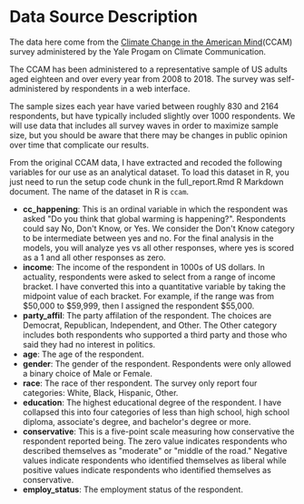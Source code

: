 # Data Source Description

The data here come from the [Climate Change in the American Mind](https://climatecommunication.yale.edu/visualizations-data/americans-climate-views/)(CCAM) survey administered by the Yale Progam on Climate Communication.

The CCAM has been administered to a representative sample of US adults aged eighteen and over every year from 2008 to 2018. The survey was self-administered by respondents in a web interface. 

The sample sizes each year have varied between roughly 830 and 2164 respondents, but have typically included slightly over 1000 respondents. We will use data that includes all survey waves in order to maximize sample size, but you should be aware that there may be changes in public opinion over time that complicate our results.

From the original CCAM data, I have extracted and recoded the following variables for our use as an analytical dataset. To load this dataset in R, you just need to run the setup code chunk in the full_report.Rmd R Markdown document. The name of the dataset in R is `ccam`.

* **cc_happening**: This is an ordinal variable in which the respondent was asked "Do you think that global warming is happening?". Respondents could say No, Don't Know, or Yes. We consider the Don't Know category to be intermediate between yes and no. For the final analysis in the models, you will analyze yes vs all other responses, where yes is scored as a 1 and all other responses as zero.
* **income**: The income of the respondent in 1000s of US dollars. In actuality, respondents were asked to select from a range of income bracket. I have converted this into a quantitative variable by taking the midpoint value of each bracket. For example, if the range was from $50,000 to $59,999, then I assigned the respondent $55,000.
* **party_affil**: The party affilation of the respondent. The choices are Democrat, Republican, Independent, and Other. The Other category includes both respondents who supported a third party and those who said they had no interest in politics.
* **age**: The age of the respondent.
* **gender**: The gender of the respondent. Respondents were only allowed a binary choice of Male or Female. 
* **race**: The race of ther respondent. The survey only report four categories: White, Black, Hispanic, Other.
* **education**: The highest educational degree of the respondent. I have collapsed this into four categories of less than high school, high school diploma, associate's degree, and bachelor's degree or more. 
* **conservative**: This is a five-point scale measuring how conservative the respondent reported being. The zero value indicates respondents who described themselves as "moderate" or "middle of the road." Negative values indicate respondents who identified themselves as liberal while positive values indicate respondents who identified themselves as conservative. 
* **employ_status**: The employment status of the respondent.
